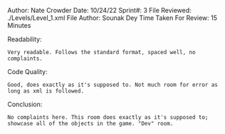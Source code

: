 ﻿Author: Nate Crowder
Date: 10/24/22
Sprint#: 3
File Reviewed: ./Levels/Level_1.xml
File Author: Sounak Dey
Time Taken For Review: 15 Minutes

Readability:

	Very readable. Follows the standard format, spaced well, no complaints.


Code Quality:

	Good, does exactly as it's supposed to. Not much room for error as long as xml is followed.

Conclusion:

	No complaints here. This room does exactly as it's supposed to; showcase all of the objects in the game. "Dev" room.
